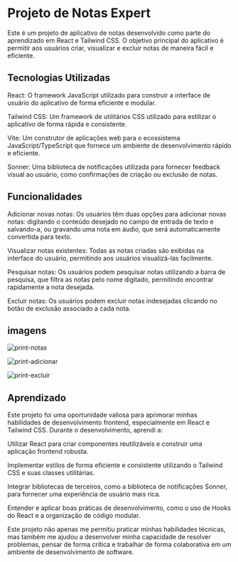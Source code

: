 # Projeto de Notas Expert

Este é um projeto de aplicativo de notas desenvolvido como parte do aprendizado em React e Tailwind CSS. O objetivo principal do aplicativo é permitir aos usuários criar, visualizar e excluir notas de maneira fácil e eficiente.

##  Tecnologias Utilizadas

React: O framework JavaScript utilizado para construir a interface de usuário do aplicativo de forma eficiente e modular.

Tailwind CSS: Um framework de utilitários CSS utilizado para estilizar o aplicativo de forma rápida e consistente.

Vite: Um construtor de aplicações web para o ecossistema JavaScript/TypeScript que fornece um ambiente de desenvolvimento rápido e eficiente.

Sonner: Uma biblioteca de notificações utilizada para fornecer feedback visual ao usuário, como confirmações de criação ou exclusão de notas.

## Funcionalidades

Adicionar novas notas: Os usuários têm duas opções para adicionar novas notas: digitando o conteúdo desejado no campo de entrada de texto e salvando-a, ou gravando uma nota em áudio, que será automaticamente convertida para texto.

Visualizar notas existentes: Todas as notas criadas são exibidas na interface do usuário, permitindo aos usuários visualizá-las facilmente.

Pesquisar notas: Os usuários podem pesquisar notas utilizando a barra de pesquisa, que filtra as notas pelo nome digitado, permitindo encontrar rapidamente a nota desejada.

Excluir notas: Os usuários podem excluir notas indesejadas clicando no botão de exclusão associado a cada nota.

## imagens
![print-notas](https://github.com/PedroNunes22/React-notes/assets/119435629/3a134df6-70b0-4ae4-9e11-8b6b7b53a420)

![print-adicionar](https://github.com/PedroNunes22/React-notes/assets/119435629/5a5aed4e-712b-430e-a5cd-6a51d9e160ed)

![print-excluir](https://github.com/PedroNunes22/React-notes/assets/119435629/279f8282-ba6b-4649-8333-ba1610b754b5)


## Aprendizado

Este projeto foi uma oportunidade valiosa para aprimorar minhas habilidades de desenvolvimento frontend, especialmente em React e Tailwind CSS. Durante o desenvolvimento, aprendi a:

Utilizar React para criar componentes reutilizáveis e construir uma aplicação frontend robusta.

Implementar estilos de forma eficiente e consistente utilizando o Tailwind CSS e suas classes utilitárias.

Integrar bibliotecas de terceiros, como a biblioteca de notificações Sonner, para fornecer uma experiência de usuário mais rica.

Entender e aplicar boas práticas de desenvolvimento, como o uso de Hooks do React e a organização de código modular.

Este projeto não apenas me permitiu praticar minhas habilidades técnicas, mas também me ajudou a desenvolver minha capacidade de resolver problemas, pensar de forma crítica e trabalhar de forma colaborativa em um ambiente de desenvolvimento de software.
